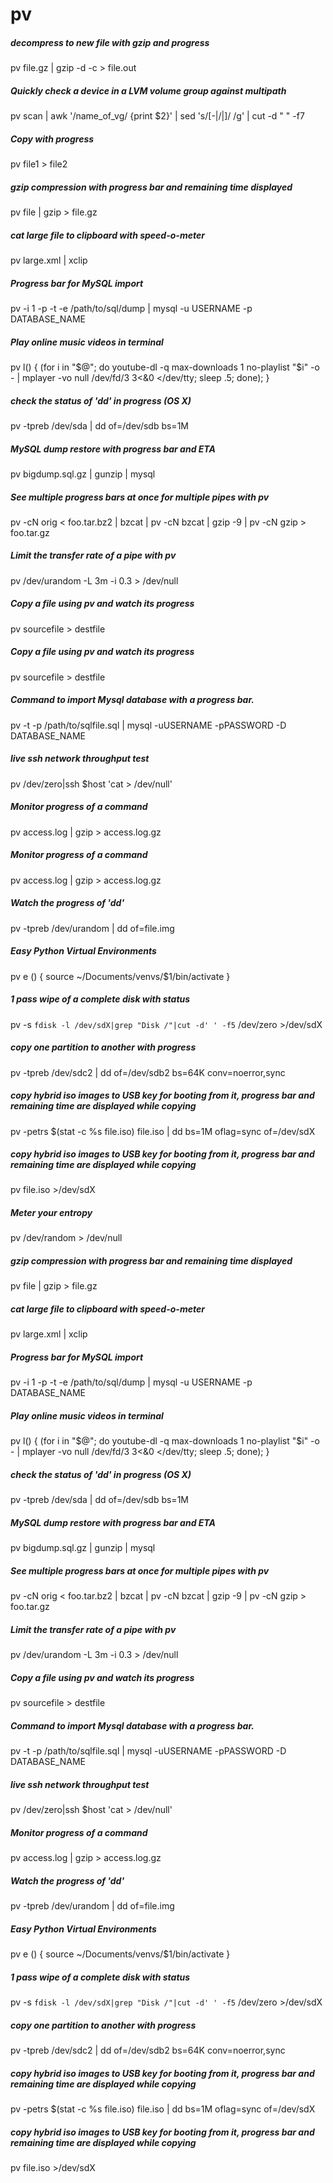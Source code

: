 # pv

##### decompress to new file with gzip and progress

   pv  file.gz | gzip -d -c > file.out

##### Quickly check a device in a LVM volume group against multipath

   pv scan | awk '/name_of_vg/ {print $2}' | sed 's/[-|/|]/ /g' | cut -d " " -f7

##### Copy with progress

   pv  file1 > file2

##### gzip compression with progress bar and remaining time displayed

   pv  file | gzip > file.gz

##### cat large file to clipboard with speed-o-meter

   pv  large.xml | xclip

##### Progress bar for MySQL import

   pv  -i 1 -p -t -e /path/to/sql/dump | mysql -u USERNAME -p DATABASE_NAME

##### Play online music videos in terminal

   pv l() { (for i in "$@"; do youtube-dl -q max-downloads 1 no-playlist "$i" -o - | mplayer -vo null /dev/fd/3 3<&0 </dev/tty; sleep .5; done); }

##### check the status of 'dd' in progress (OS X)

   pv  -tpreb /dev/sda | dd of=/dev/sdb bs=1M

##### MySQL dump restore with progress bar and ETA

   pv  bigdump.sql.gz | gunzip | mysql

##### See multiple progress bars at once for multiple pipes with pv

   pv  -cN orig < foo.tar.bz2 | bzcat | pv -cN bzcat | gzip -9 | pv -cN gzip > foo.tar.gz

##### Limit the transfer rate of a pipe with pv

   pv  /dev/urandom -L 3m -i 0.3 > /dev/null

##### Copy a file using pv and watch its progress

   pv  sourcefile > destfile

##### Copy a file using pv and watch its progress

   pv  sourcefile > destfile

##### Command to import Mysql database with a progress bar.

   pv  -t -p /path/to/sqlfile.sql | mysql -uUSERNAME -pPASSWORD -D DATABASE_NAME

##### live ssh network throughput test

   pv  /dev/zero|ssh $host 'cat > /dev/null'

##### Monitor progress of a command

   pv  access.log | gzip > access.log.gz

##### Monitor progress of a command

   pv  access.log | gzip > access.log.gz

##### Watch the progress of 'dd'

   pv  -tpreb /dev/urandom | dd of=file.img

##### Easy Python Virtual Environments

   pv e () { source ~/Documents/venvs/$1/bin/activate }

##### 1 pass wipe of a complete disk with status

   pv  -s `fdisk -l /dev/sdX|grep "Disk /"|cut -d' ' -f5` /dev/zero >/dev/sdX

##### copy one partition to another with progress

   pv  -tpreb /dev/sdc2 | dd of=/dev/sdb2 bs=64K conv=noerror,sync

##### copy hybrid iso images to USB key for booting from it, progress bar and remaining time are displayed while copying

   pv  -petrs $(stat -c %s file.iso) file.iso | dd bs=1M oflag=sync of=/dev/sdX

##### copy hybrid iso images to USB key for booting from it, progress bar and remaining time are displayed while copying

   pv  file.iso >/dev/sdX

##### Meter your entropy

   pv  /dev/random > /dev/null

##### gzip compression with progress bar and remaining time displayed

   pv  file | gzip > file.gz

##### cat large file to clipboard with speed-o-meter

   pv  large.xml | xclip

##### Progress bar for MySQL import

   pv  -i 1 -p -t -e /path/to/sql/dump | mysql -u USERNAME -p DATABASE_NAME

##### Play online music videos in terminal

   pv l() { (for i in "$@"; do youtube-dl -q max-downloads 1 no-playlist "$i" -o - | mplayer -vo null /dev/fd/3 3<&0 </dev/tty; sleep .5; done); }

##### check the status of 'dd' in progress (OS X)

   pv  -tpreb /dev/sda | dd of=/dev/sdb bs=1M

##### MySQL dump restore with progress bar and ETA

   pv  bigdump.sql.gz | gunzip | mysql

##### See multiple progress bars at once for multiple pipes with pv

   pv  -cN orig < foo.tar.bz2 | bzcat | pv -cN bzcat | gzip -9 | pv -cN gzip > foo.tar.gz

##### Limit the transfer rate of a pipe with pv

   pv  /dev/urandom -L 3m -i 0.3 > /dev/null

##### Copy a file using pv and watch its progress

   pv  sourcefile > destfile

##### Command to import Mysql database with a progress bar.

   pv  -t -p /path/to/sqlfile.sql | mysql -uUSERNAME -pPASSWORD -D DATABASE_NAME

##### live ssh network throughput test

   pv  /dev/zero|ssh $host 'cat > /dev/null'

##### Monitor progress of a command

   pv  access.log | gzip > access.log.gz

##### Watch the progress of 'dd'

   pv  -tpreb /dev/urandom | dd of=file.img

##### Easy Python Virtual Environments

   pv e () { source ~/Documents/venvs/$1/bin/activate }

##### 1 pass wipe of a complete disk with status

   pv  -s `fdisk -l /dev/sdX|grep "Disk /"|cut -d' ' -f5` /dev/zero >/dev/sdX

##### copy one partition to another with progress

   pv  -tpreb /dev/sdc2 | dd of=/dev/sdb2 bs=64K conv=noerror,sync

##### copy hybrid iso images to USB key for booting from it, progress bar and remaining time are displayed while copying

   pv  -petrs $(stat -c %s file.iso) file.iso | dd bs=1M oflag=sync of=/dev/sdX

##### copy hybrid iso images to USB key for booting from it, progress bar and remaining time are displayed while copying

   pv  file.iso >/dev/sdX
